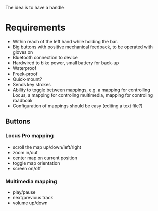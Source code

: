 The idea is to have a handle 


# Requirements


* Within reach of the left hand while holding the bar.
* Big buttons with positive mechanical feedback, to be operated with gloves on 
* Bluetooth connection to device
* Hardwired to bike power, small battery for back-up
* Waterproof
* Freek-proof
* Quick-mount? 
* Sends key strokes
* Ability to toggle between mappings, e.g. a mapping for controlling Locus, a mapping for controling multimedia, mapping for controling roadboak
* Configuration of mappings should be easy (editing a text file?) 


## Buttons

### Locus Pro mapping
* scroll the map up/down/left/right
* zoom in/out 
* center map on current position
* toggle map orientation 
* screen on/off

### Multimedia mapping
* play/pause
* next/previous track
* volume up/down

